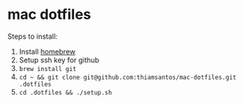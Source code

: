 # mac dotfiles

Steps to install:

1. Install [homebrew](brew.sh)
2. Setup ssh key for github
3. `brew install git`
4. `cd ~ && git clone git@github.com:thiamsantos/mac-dotfiles.git .dotfiles`
5. `cd .dotfiles && ./setup.sh` 
